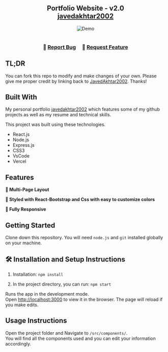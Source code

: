 <h2 align="center">
  Portfolio Website - v2.0<br/>
  <a href="https://soumyajit.vercel.app/" target="_blank">javedakhtar2002</a>
</h2>
<div align="center">
  <img alt="Demo" src="./Images/readme-img1.png" />
</div>

<br/>

<h3 align="center">
    🔹
    <a href="https://github.com/JavedAkhtar2002/Portfolio/issues">Report Bug</a> &nbsp; &nbsp;
    🔹
    <a href="https://github.com/JavedAkhtar2002/Portfolio/issues">Request Feature</a>
</h3>

## TL;DR

You can fork this repo to modify and make changes of your own. Please give me proper credit by linking back to [JavedAkhtar2002](https://github.com/JavedAkhtar2002/Portfolio). Thanks!

## Built With

My personal portfolio <a href="https://soumyajit.vercel.app/" target="_blank">javedakhtar2002</a> which features some of my github projects as well as my resume and technical skills.<br/>

This project was built using these technologies.

- React.js
- Node.js
- Express.js
- CSS3
- VsCode
- Vercel

## Features

**📖 Multi-Page Layout**

**🎨 Styled with React-Bootstrap and Css with easy to customize colors**

**📱 Fully Responsive**

## Getting Started

Clone down this repository. You will need `node.js` and `git` installed globally on your machine.

## 🛠 Installation and Setup Instructions

1. Installation: `npm install`

2. In the project directory, you can run: `npm start`

Runs the app in the development mode.\
Open [http://localhost:3000](http://localhost:3000) to view it in the browser.
The page will reload if you make edits.

## Usage Instructions

Open the project folder and Navigate to `/src/components/`. <br/>
You will find all the components used and you can edit your information accordingly.


